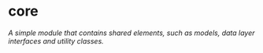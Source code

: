 core
====

_A simple module that contains shared elements, such as models, data layer interfaces and utility classes._


